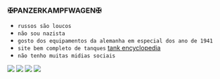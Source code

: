 ### ✠PANZERKAMPFWAGEN✠

- `russos são loucos`
- `não sou nazista`
- `gosto dos equipamentos da alemanha em especial dos ano de 1941`
- `site bem completo de tanques` [tank encyclopedia](https://tanks-encyclopedia.com/ww2/germany/panzers.php)
- `não tenho muitas midias sociais`

![](https://media.tenor.com/DCl9tieX0gIAAAAC/rail-gun.gif)
![](https://media.tenor.com/83RvBkP-Ge4AAAAi/pat-tank.gif)
![](https://media.tenor.com/En70nU56TTAAAAAC/tiger-tank.gif)
![](https://media.tenor.com/hRJyJItxn6EAAAAC/ww2-tank.gif)
